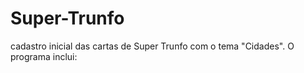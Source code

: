 # Super-Trunfo
cadastro inicial das cartas de Super Trunfo com o tema "Cidades". O programa inclui:
